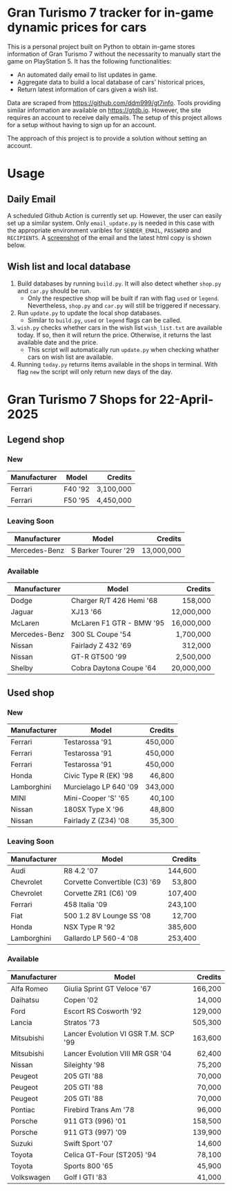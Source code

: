 # Gran Turismo 7 tracker for in-game dynamic prices for cars

This is a personal project built on Python to obtain in-game stores information of Gran Turismo 7 without the necessarity to manually start the game on PlayStation 5. It has the following functionalities:

- An automated daily email to list updates in game.
- Aggregate data to build a local database of cars' historical prices,
- Return latest information of cars given a wish list.

Data are scraped from https://github.com/ddm999/gt7info. Tools providing similar information are available on https://gtdb.io. However, the site requires an account to receive daily emails. The setup of this project allows for a setup without having to sign up for an account.

The approach of this project is to provide a solution without setting an account.

# Usage

## Daily Email

A scheduled Github Action is currently set up. However, the user can easily set up a similar system. Only `email_update.py` is needed in this case with the appropriate environment varibles for `SENDER_EMAIL`, `PASSWORD` and `RECIPIENTS`. A [screenshot](https://raw.githubusercontent.com/marcohoucheng/Gran-Turismo-7-Price-Tracker/main/data/email_screenshot.png) of the email and the latest html copy is shown below.

## Wish list and local database

1. Build databases by running `build.py`. It will also detect whether `shop.py` and `car.py` should be run.
    - Only the respective shop will be built if ran with flag `used` or `legend`. Nevertheless, `shop.py` and `car.py` will still be triggered if necessary.
2. Run `update.py` to update the local shop databases.
    - Similar to `build.py`, `used` or `legend` flags can be called.
3. `wish.py` checks whether cars in the wish list `wish_list.txt` are available today. If so, then it will return the price. Otherwise, it returns the last available date and the price.
    - This script will automatically run `update.py` when checking whather cars on wish list are available.
4. Running `today.py` returns items available in the shops in terminal. With flag `new` the script will only return new days of the day.


# Gran Turismo 7 Shops for 22-April-2025



## Legend shop

### New
 | Manufacturer | Model | Credits |
 | --- | --- | --: |
|Ferrari|F40 '92|3,100,000|
|Ferrari|F50 '95|4,450,000|

### Leaving Soon
 | Manufacturer | Model | Credits |
 | --- | --- | --: |
|Mercedes-Benz|S Barker Tourer '29|13,000,000|

### Available
 | Manufacturer | Model | Credits |
 | --- | --- | --: |
|Dodge|Charger R/T 426 Hemi '68|158,000|
|Jaguar|XJ13 '66|12,000,000|
|McLaren|McLaren F1 GTR - BMW '95|16,000,000|
|Mercedes-Benz|300 SL Coupe '54|1,700,000|
|Nissan|Fairlady Z 432 '69|312,000|
|Nissan|GT-R GT500 '99|2,500,000|
|Shelby|Cobra Daytona Coupe '64|20,000,000|


## Used shop

### New
 | Manufacturer | Model | Credits |
 | --- | --- | --: |
|Ferrari|Testarossa '91|450,000|
|Ferrari|Testarossa '91|450,000|
|Ferrari|Testarossa '91|450,000|
|Honda|Civic Type R (EK) '98|46,800|
|Lamborghini|Murcielago LP 640 '09|343,000|
|MINI|Mini-Cooper 'S' '65|40,100|
|Nissan|180SX Type X '96|48,800|
|Nissan|Fairlady Z (Z34) '08|35,300|

### Leaving Soon
 | Manufacturer | Model | Credits |
 | --- | --- | --: |
|Audi|R8 4.2 '07|144,600|
|Chevrolet|Corvette Convertible (C3) '69|53,800|
|Chevrolet|Corvette ZR1 (C6) '09|107,400|
|Ferrari|458 Italia '09|243,100|
|Fiat|500 1.2 8V Lounge SS '08|12,700|
|Honda|NSX Type R '92|385,600|
|Lamborghini|Gallardo LP 560-4 '08|253,400|

### Available
 | Manufacturer | Model | Credits |
 | --- | --- | --: |
|Alfa Romeo|Giulia Sprint GT Veloce '67|166,200|
|Daihatsu|Copen '02|14,000|
|Ford|Escort RS Cosworth '92|129,000|
|Lancia|Stratos '73|505,300|
|Mitsubishi|Lancer Evolution VI GSR T.M. SCP '99|163,600|
|Mitsubishi|Lancer Evolution VIII MR GSR '04|62,400|
|Nissan|Sileighty '98|75,200|
|Peugeot|205 GTI '88|70,000|
|Peugeot|205 GTI '88|70,000|
|Peugeot|205 GTI '88|70,000|
|Pontiac|Firebird Trans Am '78|96,000|
|Porsche|911 GT3 (996) '01|158,500|
|Porsche|911 GT3 (997) '09|139,900|
|Suzuki|Swift Sport '07|14,600|
|Toyota|Celica GT-Four (ST205) '94|78,100|
|Toyota|Sports 800 '65|45,900|
|Volkswagen|Golf I GTI '83|41,000|

